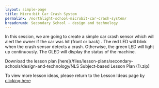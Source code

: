 ```yaml
---
layout: simple-page
title: Micro:bit Car Crash System
permalink: /northlight-school-microbit-car-crash-system/
breadcrumb: Secondary School - design and technology
---
```


In this session, we are going to create a simple car crash sensor which will alert the owner if the car was hit (front or back) . The red LED will blink when the crash sensor detects a crash. Otherwise, the green LED will light up continuously. The OLED will display the status of the machine.

Download the lesson plan [here](/files/lesson-plans/secondary-schools/design-and-technology/NLS Subject-based Lesson Plan (1).zip)

To view more lesson ideas, please return to the Lesson Ideas page by [clicking here](/in-schools/digital-maker/lesson-ideas-secondary/)
